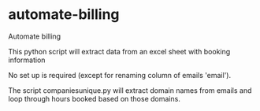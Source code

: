 # automate-billing

Automate billing

This python script will extract data from an excel sheet with booking information

No set up is required (except for renaming column of emails 'email').

The script companiesunique.py will extract domain names from emails and loop through hours booked based on those domains.


